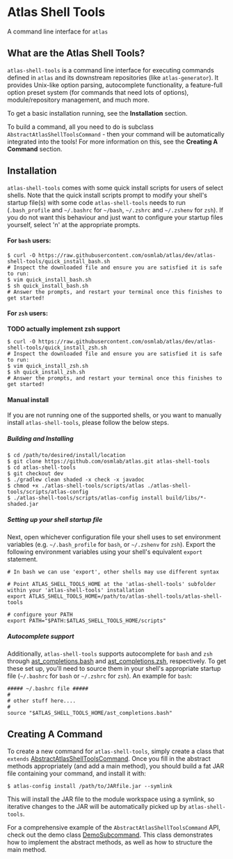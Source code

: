 # Atlas Shell Tools
A command line interface for `atlas`

## What are the Atlas Shell Tools?
`atlas-shell-tools` is a command line interface for executing commands defined in `atlas` and its downstream repositories (like `atlas-generator`). It provides Unix-like option parsing, autocomplete functionality, a feature-full option preset system (for commands that need lots of options), module/repository management, and much more.

To get a basic installation running, see the **Installation** section.

To build a command, all you need to do is subclass `AbstractAtlasShellToolsCommand` - then your command will be automatically integrated into the tools! For more information on this, see the **Creating A Command** section.

## Installation
`atlas-shell-tools` comes with some quick install scripts for users of select shells.
Note that the quick install scripts prompt to modify your shell's startup file(s)
with some code `atlas-shell-tools` needs to run (`.bash_profile` and `~/.bashrc`
for `~/bash`, `~/.zshrc` and `~/.zshenv` for `zsh`). If you do not want this behaviour
and just want to configure your startup files yourself, select 'n' at the appropriate prompts.



#### For `bash` users:
```
$ curl -O https://raw.githubusercontent.com/osmlab/atlas/dev/atlas-shell-tools/quick_install_bash.sh
# Inspect the downloaded file and ensure you are satisfied it is safe to run:
$ vim quick_install_bash.sh
$ sh quick_install_bash.sh
# Answer the prompts, and restart your terminal once this finishes to get started!
```

#### For `zsh` users:
**TODO actually implement zsh support**
```
$ curl -O https://raw.githubusercontent.com/osmlab/atlas/dev/atlas-shell-tools/quick_install_zsh.sh
# Inspect the downloaded file and ensure you are satisfied it is safe to run:
$ vim quick_install_zsh.sh
$ sh quick_install_zsh.sh
# Answer the prompts, and restart your terminal once this finishes to get started!
```

#### Manual install
If you are not running one of the supported shells, or you want to manually
install `atlas-shell-tools`, please follow the below steps.
##### Building and Installing
```
$ cd /path/to/desired/install/location
$ git clone https://github.com/osmlab/atlas.git atlas-shell-tools
$ cd atlas-shell-tools
$ git checkout dev
$ ./gradlew clean shaded -x check -x javadoc
$ chmod +x ./atlas-shell-tools/scripts/atlas ./atlas-shell-tools/scripts/atlas-config
$ ./atlas-shell-tools/scripts/atlas-config install build/libs/*-shaded.jar
```
##### Setting up your shell startup file
Next, open whichever configuration file your shell uses to set environment variables (e.g. `~/.bash_profile` for `bash`, or `~/.zshenv` for `zsh`). Export the following environment variables using your shell's equivalent `export` statement.
```
# In bash we can use 'export', other shells may use different syntax

# Point ATLAS_SHELL_TOOLS_HOME at the 'atlas-shell-tools' subfolder within your 'atlas-shell-tools' installation
export ATLAS_SHELL_TOOLS_HOME=/path/to/atlas-shell-tools/atlas-shell-tools

# configure your PATH
export PATH="$PATH:$ATLAS_SHELL_TOOLS_HOME/scripts"
```
##### Autocomplete support
Additionally, `atlas-shell-tools` supports autocomplete for `bash` and `zsh` through [ast_completions.bash](https://github.com/osmlab/atlas/blob/dev/atlas-shell-tools/ast_completions.bash) and [ast_completions.zsh](https://github.com/osmlab/atlas/blob/dev/atlas-shell-tools/ast_completions.zsh), respectively. To get these set up, you'll need to source them in your shell's appropriate startup file (`~/.bashrc` for `bash` or `~/.zshrc` for `zsh`).
An example for `bash`:
```
##### ~/.bashrc file #####
#
# other stuff here....
#
source "$ATLAS_SHELL_TOOLS_HOME/ast_completions.bash"
```

## Creating A Command
To create a new command for `atlas-shell-tools`, simply create a class that `extends` [AbstractAtlasShellToolsCommand](https://github.com/osmlab/atlas/blob/dev/src/main/java/org/openstreetmap/atlas/utilities/command/AbstractAtlasShellToolsCommand.java). Once you fill in the abstract methods appropriately (and add a main method), you should build a fat JAR file containing your command, and install it with: 
```
$ atlas-config install /path/to/JARfile.jar --symlink
```
This will install the JAR file to the module workspace using a symlink, so iterative changes to the JAR will be automatically picked up by `atlas-shell-tools`.

For a comprehensive example of the `AbstractAtlasShellToolsCommand` API, check out the demo class [DemoSubcommand](https://github.com/osmlab/atlas/blob/dev/src/main/java/org/openstreetmap/atlas/utilities/command/subcommands/DemoSubcommand.java). This class demonstrates how to implement the abstract methods, as well as how to structure the main method.
